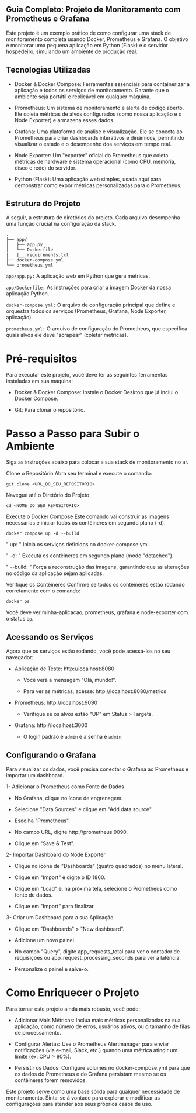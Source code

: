 ## Guia Completo: Projeto de Monitoramento com Prometheus e Grafana
Este projeto é um exemplo prático de como configurar uma stack de monitoramento completa usando Docker, Prometheus e Grafana. O objetivo é monitorar uma pequena aplicação em Python (Flask) e o servidor hospedeiro, simulando um ambiente de produção real.

## Tecnologias Utilizadas
- Docker & Docker Compose: Ferramentas essenciais para containerizar a aplicação e todos os serviços de monitoramento. Garante que o ambiente seja portátil e replicável em qualquer máquina.

- Prometheus: Um sistema de monitoramento e alerta de código aberto. Ele coleta métricas de alvos configurados (como nossa aplicação e o Node Exporter) e armazena esses dados.

- Grafana: Uma plataforma de análise e visualização. Ele se conecta ao Prometheus para criar dashboards interativos e dinâmicos, permitindo visualizar o estado e o desempenho dos serviços em tempo real.

- Node Exporter: Um "exporter" oficial do Prometheus que coleta métricas de hardware e sistema operacional (como CPU, memória, disco e rede) do servidor.

- Python (Flask): Uma aplicação web simples, usada aqui para demonstrar como expor métricas personalizadas para o Prometheus.

## Estrutura do Projeto
A seguir, a estrutura de diretórios do projeto. Cada arquivo desempenha uma função crucial na configuração da stack.

````
.
├── app/
│   ├── app.py
│   └── Dockerfile
|   |__ requirements.txt
├── docker-compose.yml
└── prometheus.yml
````
````app/app.py:```` A aplicação web em Python que gera métricas.

````app/Dockerfile:```` As instruções para criar a imagem Docker da nossa aplicação Python.

````docker-compose.yml:```` O arquivo de configuração principal que define e orquestra todos os serviços (Prometheus, Grafana, Node Exporter, aplicação).

````prometheus.yml:```` O arquivo de configuração do Prometheus, que especifica quais alvos ele deve "scrapear" (coletar métricas).

# Pré-requisitos
Para executar este projeto, você deve ter as seguintes ferramentas instaladas em sua máquina:

- Docker & Docker Compose: Instale o Docker Desktop que já inclui o Docker Compose.

- Git: Para clonar o repositório.

# Passo a Passo para Subir o Ambiente
Siga as instruções abaixo para colocar a sua stack de monitoramento no ar.

Clone o Repositório
Abra seu terminal e execute o comando:
````
git clone <URL_DO_SEU_REPOSITORIO>
````
Navegue até o Diretório do Projeto
````
cd <NOME_DO_SEU_REPOSITORIO>
````
Execute o Docker Compose
Este comando vai construir as imagens necessárias e iniciar todos os contêineres em segundo plano (-d).
````
docker compose up -d --build
````
" up: " Inicia os serviços definidos no docker-compose.yml.

" -d: " Executa os contêineres em segundo plano (modo "detached").

" --build: " Força a reconstrução das imagens, garantindo que as alterações no código da aplicação sejam aplicadas.

Verifique os Contêineres
Confirme se todos os contêineres estão rodando corretamente com o comando:
````
docker ps
````
Você deve ver minha-aplicacao, prometheus, grafana e node-exporter com o status ````Up````.

## Acessando os Serviços
Agora que os serviços estão rodando, você pode acessá-los no seu navegador:

- Aplicação de Teste: http://localhost:8080

  - Você verá a mensagem "Olá, mundo!".

  - Para ver as métricas, acesse: http://localhost:8080/metrics

- Prometheus: http://localhost:9090

  - Verifique se os alvos estão "UP" em Status > Targets.

- Grafana: http://localhost:3000

  - O login padrão é ````admin```` e a senha é ````admin````.

## Configurando o Grafana
Para visualizar os dados, você precisa conectar o Grafana ao Prometheus e importar um dashboard.

1- Adicionar o Prometheus como Fonte de Dados

- No Grafana, clique no ícone de engrenagem.

- Selecione "Data Sources" e clique em "Add data source".

- Escolha "Prometheus".

- No campo URL, digite http://prometheus:9090.

- Clique em "Save & Test".

2- Importar Dashboard do Node Exporter

- Clique no ícone de "Dashboards" (quatro quadrados) no menu lateral.

- Clique em "Import" e digite o ID 1860.

- Clique em "Load" e, na próxima tela, selecione o Prometheus como fonte de dados.

- Clique em "Import" para finalizar.

3- Criar um Dashboard para a sua Aplicação

- Clique em "Dashboards" > "New dashboard".

- Adicione um novo painel.

- No campo "Query", digite app_requests_total para ver o contador de requisições ou app_request_processing_seconds para ver a latência.

- Personalize o painel e salve-o.

# Como Enriquecer o Projeto
Para tornar este projeto ainda mais robusto, você pode:

- Adicionar Mais Métricas: Inclua mais métricas personalizadas na sua aplicação, como número de erros, usuários ativos, ou o tamanho de filas de processamento.

- Configurar Alertas: Use o Prometheus Alertmanager para enviar notificações (via e-mail, Slack, etc.) quando uma métrica atingir um limite (ex: CPU > 80%).

- Persistir os Dados: Configure volumes no docker-compose.yml para que os dados do Prometheus e do Grafana persistam mesmo se os contêineres forem removidos.

Este projeto serve como uma base sólida para qualquer necessidade de monitoramento. Sinta-se à vontade para explorar e modificar as configurações para atender aos seus próprios casos de uso.
